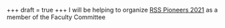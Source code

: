 +++
draft = true
+++
I will be helping to organize [RSS Pioneers 2021](https://sites.google.com/view/rsspioneers2021) as a member of the Faculty Committee
